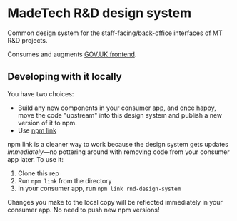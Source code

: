# MadeTech R&D design system

Common design system for the staff-facing/back-office interfaces of MT R&D projects.

Consumes and augments [GOV.UK frontend](https://frontend.design-system.service.gov.uk/).

## Developing with it locally

You have two choices:

- Build any new components in your consumer app, and once happy, move the code "upstream" into this design system and publish a new version of it to npm.
- Use [npm link](https://docs.npmjs.com/cli/v6/commands/npm-link)

npm link is a cleaner way to work because the design system gets updates _immediately_—no pottering around with removing code from your consumer app later. To use it:

1. Clone this rep
2. Run `npm link` from the directory
3. In your consumer app, run `npm link rnd-design-system`

Changes you make to the local copy will be reflected immediately in your consumer app. No need to push new npm versions!
